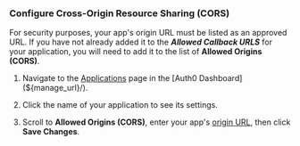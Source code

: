 ### Configure Cross-Origin Resource Sharing (CORS)

For security purposes, your app's origin URL must be listed as an approved URL. If you have not already added it to the <dfn data-key="callback">**Allowed Callback URLS**</dfn> for your application, you will need to add it to the list of **Allowed Origins (CORS)**. 

1. Navigate to the [Applications](${manage_url}/#/applications) page in the [Auth0 Dashboard](${manage_url}/). 

2. Click the name of your application to see its settings.

3. Scroll to **Allowed Origins (CORS)**, enter your app's [origin URL](https://developer.mozilla.org/en-US/docs/Web/HTTP/Headers/Origin), then click **Save Changes**.
